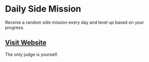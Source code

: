 # Daily Side Mission
Receive a random side mission every day and level up based on your progress.

## [Visit Website](https://clouddcrow.github.io/daily-side-mission/)

The only judge is yourself.
